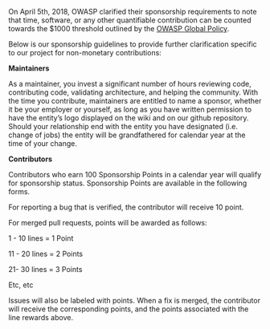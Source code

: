 On April 5th, 2018, OWASP clarified their sponsorship requirements to note that time, software, or any other quantifiable contribution can be counted towards the $1000 threshold outlined by the [OWASP Global Policy](https://owasp.org/www-policy/operational/project-sponsorship).

Below is our sponsorship guidelines to provide further clarification specific to our project for non-monetary contributions:

**Maintainers**

As a maintainer, you invest a significant number of hours reviewing code, contributing code, validating architecture, and helping the community. With the time you contribute, maintainers are entitled to name a sponsor, whether it be your employer or yourself, as long as you have written permission to have the entity’s logo displayed on the wiki and on our github repository. Should your relationship end with the entity you have designated (i.e. change of jobs) the entity will be grandfathered for calendar year at the time of your change.

**Contributors**

Contributors who earn 100 Sponsorship Points in a calendar year will qualify for sponsorship status. Sponsorship Points are available in the following forms. 

For reporting a bug that is verified, the contributor will receive 10 point. 

For merged pull requests, points will be awarded as follows:

1 - 10 lines = 1 Point

11 - 20 lines = 2 Points

21- 30 lines = 3 Points

Etc, etc
	
Issues will also be labeled with points. When a fix is merged, the contributor will receive the corresponding points, and the points associated with the line rewards above.
